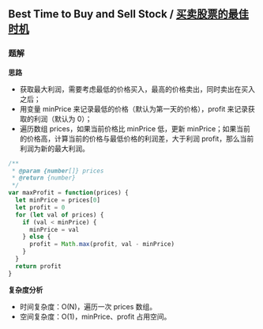 ## Best Time to Buy and Sell Stock / [买卖股票的最佳时机](https://leetcode-cn.com/problems/best-time-to-buy-and-sell-stock/)


### 题解
**思路**
+ 获取最大利润，需要考虑最低的价格买入，最高的价格卖出，同时卖出在买入之后；
+ 用变量 minPrice 来记录最低的价格（默认为第一天的价格），profit 来记录获取的利润（默认为 0）；
+ 遍历数组 prices，如果当前价格比 minPrice 低，更新 minPrice；如果当前的价格高，计算当前的价格与最低价格的利润差，大于利润 profit，那么当前利润为新的最大利润。

```js
/**
 * @param {number[]} prices
 * @return {number}
 */
var maxProfit = function(prices) {
  let minPrice = prices[0]
  let profit = 0
  for (let val of prices) {
    if (val < minPrice) {
      minPrice = val
    } else {
      profit = Math.max(profit, val - minPrice)
    }
  }
  return profit
}
```

**复杂度分析**
+ 时间复杂度：O(N)，遍历一次 prices 数组。
+ 空间复杂度：O(1)，minPrice、profit 占用空间。